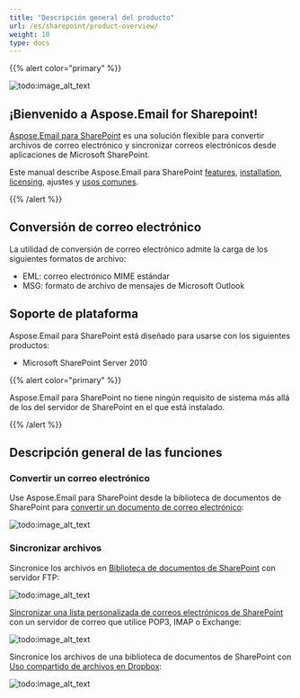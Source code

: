 ```yaml
---
title: "Descripción general del producto"
url: /es/sharepoint/product-overview/
weight: 10
type: docs
---
```



{{% alert color="primary" %}}

![todo:image_alt_text](product-overview_1.png)
## **¡Bienvenido a Aspose.Email for Sharepoint!**
[Aspose.Email para SharePoint](https://www.aspose.com/categories/sharepoint-components/aspose.email-for-sharepoint/default.aspx) es una solución flexible para convertir archivos de correo electrónico y sincronizar correos electrónicos desde aplicaciones de Microsoft SharePoint.

Este manual describe Aspose.Email para SharePoint [features](/email/sharepoint/features/), [installation](/email/sharepoint/installing-aspose-email-for-sharepoint/), [licensing](/email/sharepoint/license-aspose-email-for-sharepoint/), ajustes y [usos comunes](/email/sharepoint/overview/).

{{% /alert %}}
## **Conversión de correo electrónico**
La utilidad de conversión de correo electrónico admite la carga de los siguientes formatos de archivo:

- EML: correo electrónico MIME estándar
- MSG: formato de archivo de mensajes de Microsoft Outlook
## **Soporte de plataforma**
Aspose.Email para SharePoint está diseñado para usarse con los siguientes productos:

- Microsoft SharePoint Server 2010

{{% alert color="primary" %}}

Aspose.Email para SharePoint no tiene ningún requisito de sistema más allá de los del servidor de SharePoint en el que está instalado.

{{% /alert %}}
## **Descripción general de las funciones**
### **Convertir un correo electrónico**
Use Aspose.Email para SharePoint desde la biblioteca de documentos de SharePoint para [convertir un documento de correo electrónico](/email/sharepoint/email-conversion/):

![todo:image_alt_text](product-overview_2.png)



### **Sincronizar archivos**
Sincronice los archivos en [Biblioteca de documentos de SharePoint](/email/sharepoint/document-library-synchronization/) con servidor FTP:

![todo:image_alt_text](product-overview_3.png)




[Sincronizar una lista personalizada de correos electrónicos de SharePoint](/email/sharepoint/email-synchronization/) con un servidor de correo que utilice POP3, IMAP o Exchange:

![todo:image_alt_text](product-overview_4.png)




Sincronice los archivos de una biblioteca de documentos de SharePoint con [Uso compartido de archivos en Dropbox](/email/sharepoint/synchronize-files-with-dropbox/):

![todo:image_alt_text](product-overview_5.png)



